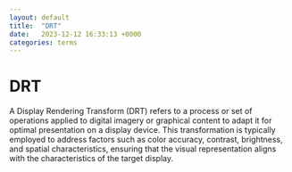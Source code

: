 ```yaml
---
layout: default
title:  "DRT"
date:   2023-12-12 16:33:13 +0000
categories: terms
---
```


# DRT

A Display Rendering Transform (DRT) refers to a process or set of operations applied to digital imagery or graphical content to adapt it for optimal presentation on a display device. This transformation is typically employed to address factors such as color accuracy, contrast, brightness, and spatial characteristics, ensuring that the visual representation aligns with the characteristics of the target display.